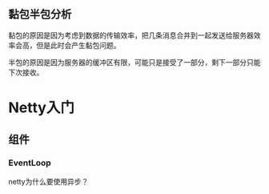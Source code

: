 ## 黏包半包分析

黏包的原因是因为考虑到数据的传输效率，把几条消息合并到一起发送给服务器效率会高，但是此时会产生黏包问题。

半包的原因是因为服务器的缓冲区有限，可能只是接受了一部分，剩下一部分只能下次接收。

# Netty入门

## 组件

### EventLoop

netty为什么要使用异步？


